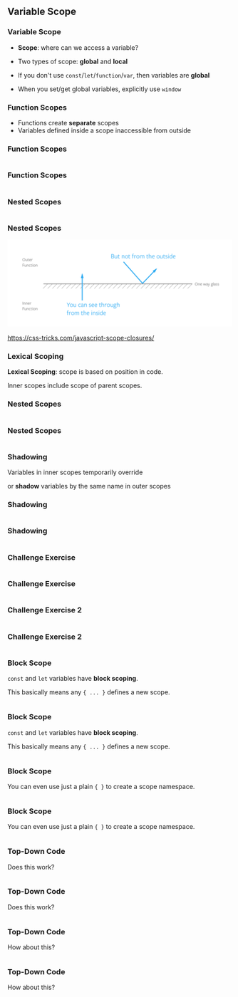 ## Variable Scope

### Variable Scope

  - **Scope**: where can we access a variable?

  - Two types of scope: **global** and **local**

  - If you don't use `const`/`let`/`function`/`var`, then variables are **global**
  
  - When you set/get global variables, explicitly use `window`

### Function Scopes

* Functions create **separate** scopes
* Variables defined inside a scope inaccessible from outside

### Function Scopes

~~~ {.javascript insert="../../src/examples/js/scopes.js" token="function-scopes"}
~~~

### Function Scopes

~~~ {.javascript insert="../../src/examples/js/scopes.js" token="function-scopes-answer"}
~~~

### Nested Scopes

~~~ {.javascript insert="../../src/examples/js/scopes.js" token="nested-example"}
~~~

### Nested Scopes

![](images/one-way-glass.png)

https://css-tricks.com/javascript-scope-closures/

### Lexical Scoping

**Lexical Scoping**: scope is based on position in code. 

Inner scopes include scope of parent scopes.

### Nested Scopes

~~~ {.javascript insert="../../src/examples/js/scopes.js" token="nested-example"}
~~~

### Nested Scopes

~~~ {.javascript insert="../../src/examples/js/scopes.js" token="nested-answer"}
~~~

### Shadowing

Variables in inner scopes temporarily override

or **shadow** variables by the same name in outer scopes

### Shadowing

~~~ {.javascript insert="../../src/examples/js/scopes.js" token="shadowing"}
~~~

### Shadowing

~~~ {.javascript insert="../../src/examples/js/scopes.js" token="shadowing-answer"}
~~~

### Challenge Exercise

~~~ {.javascript insert="../../src/examples/js/scopes.js" token="scope-challenge"}
~~~

### Challenge Exercise

~~~ {.javascript insert="../../src/examples/js/scopes.js" token="scope-challenge-answer"}
~~~

### Challenge Exercise 2

~~~ {.javascript insert="../../src/examples/js/scopes.js" token="scope-challenge-2"}
~~~

### Challenge Exercise 2

~~~ {.javascript insert="../../src/examples/js/scopes.js" token="scope-challenge-2-answer"}
~~~

### Block Scope

`const` and `let` variables have **block scoping**.

This basically means any `{ ... }` defines a new scope.

~~~ {.javascript insert="../../src/examples/js/scopes.js" token="block-scope"}
~~~

### Block Scope

`const` and `let` variables have **block scoping**.

This basically means any `{ ... }` defines a new scope.

~~~ {.javascript insert="../../src/examples/js/scopes.js" token="block-scope-answer"}
~~~

### Block Scope

You can even use just a plain `{ }` to create a scope namespace.

~~~ {.javascript insert="../../src/examples/js/scopes.js" token="block-scope-2"}
~~~

### Block Scope

You can even use just a plain `{ }` to create a scope namespace.

~~~ {.javascript insert="../../src/examples/js/scopes.js" token="block-scope-2-answer"}
~~~

### Top-Down Code

Does this work?

~~~ {.javascript insert="../../src/examples/js/scopes.js" token="top-down"}
~~~

### Top-Down Code

Does this work?

~~~ {.javascript insert="../../src/examples/js/scopes.js" token="top-down-answer"}
~~~

### Top-Down Code

How about this?

~~~ {.javascript insert="../../src/examples/js/scopes.js" token="top-down-const"}
~~~

### Top-Down Code

How about this?

~~~ {.javascript insert="../../src/examples/js/scopes.js" token="top-down-const-answer"}
~~~
